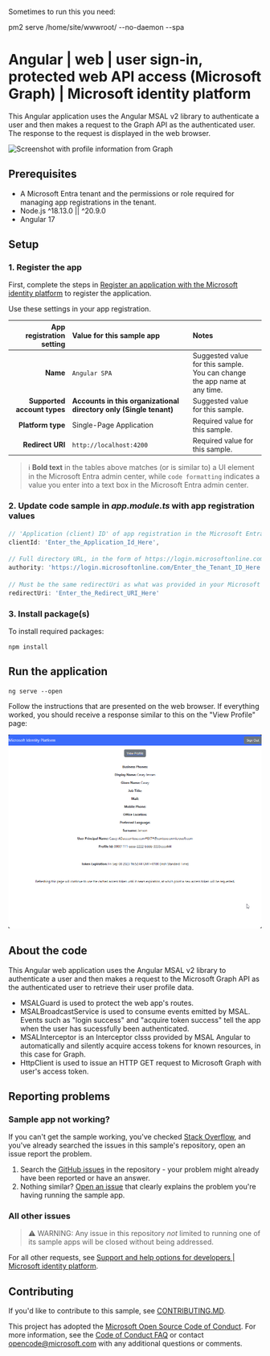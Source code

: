 <!-- Keeping yaml frontmatter commented out for now
---
# Metadata required by https://learn.microsoft.com/samples/browse/
# Metadata properties: https://review.learn.microsoft.com/help/contribute/samples/process/onboarding?branch=main#add-metadata-to-readme
languages:
- Javascript
page_type: sample
name: "Angular Single Page Application (SPA) that accesses Graph"
description: "This Angular Single Page Application (SPA) accesses a protected route and makes a call to the Graph API as the user."
products:
- azure
- azure-active-directory
- ms-graph
- microsoft-identity-platform
urlFragment: ms-identity-docs-javascript-angular-spa
---
-->
<!-- SAMPLE ID: DOCS-CODE-022 -->

Sometimes to run this you need: 

pm2 serve /home/site/wwwroot/ --no-daemon --spa
# Angular | web | user sign-in, protected web API access (Microsoft Graph) | Microsoft identity platform

<!-- Build badges here
![Build passing.](https://img.shields.io/badge/build-passing-brightgreen.svg) ![Code coverage.](https://img.shields.io/badge/coverage-100%25-brightgreen.svg) ![License.](https://img.shields.io/badge/license-MIT-green.svg)
-->

This Angular application uses the Angular MSAL v2 library to authenticate a user and then makes a request to the Graph API as the authenticated user. The response to the request is displayed in the web browser.

![Screenshot with profile information from Graph](./profile.png)

## Prerequisites

- A Microsoft Entra tenant and the permissions or role required for managing app registrations in the tenant.
- Node.js ^18.13.0 || ^20.9.0
- Angular 17

## Setup

### 1. Register the app

First, complete the steps in [Register an application with the Microsoft identity platform](https://learn.microsoft.com/azure/active-directory/develop/quickstart-register-app) to register the application.

Use these settings in your app registration.

| App registration <br/> setting    | Value for this sample app                                                    | Notes                                                                                              |
|---------------------------------:|:-----------------------------------------------------------------------------|:---------------------------------------------------------------------------------------------------|
| **Name**                          | `Angular SPA`                                                                | Suggested value for this sample. <br/> You can change the app name at any time.                    |
| **Supported account types**       | **Accounts in this organizational directory only (Single tenant)**           | Suggested value for this sample.                                                                   |
| **Platform type**                 | Single-Page Application                                                      | Required value for this sample.                                                 |
| **Redirect URI**                  | `http://localhost:4200`                                                      | Required value for this sample.                                                                    |

> :information_source: **Bold text** in the tables above matches (or is similar to) a UI element in the Microsoft Entra admin center, while `code formatting` indicates a value you enter into a text box in the Microsoft Entra admin center.

### 2. Update code sample in _app.module.ts_ with app registration values

```javascript
// 'Application (client) ID' of app registration in the Microsoft Entra admin center - this value is a GUID
clientId: 'Enter_the_Application_Id_Here',
    
// Full directory URL, in the form of https://login.microsoftonline.com/<tenant>
authority: 'https://login.microsoftonline.com/Enter_the_Tenant_ID_Here',

// Must be the same redirectUri as what was provided in your Microsoft Entra app registration.
redirectUri: 'Enter_the_Redirect_URI_Here'
```

### 3. Install package(s)

To install required packages:

```console
npm install
```

## Run the application

```console
ng serve --open
```

Follow the instructions that are presented on the web browser. If everything worked, you should receive a response similar to this on the "View Profile" page:

![Screenshot with profile information from Graph](./readme-files/angular-spa-sign-in.png)

## About the code

This Angular web application uses the Angular MSAL v2 library to authenticate a user and then makes a request to the Microsoft Graph API as the authenticated user to retrieve their user profile data.
- MSALGuard is used to protect the web app's routes.
- MSALBroadcastService is used to consume events emitted by MSAL.  Events such as "login success" and "acquire token success" tell the app when the user has sucessfully been authenticated.
- MSALInterceptor is an Interceptor clsss provided by MSAL Angular to automatically and silently acquire access tokens for known resources, in this case for Graph.
- HttpClient is used to issue an HTTP GET request to Microsoft Graph with user's access token.

## Reporting problems

### Sample app not working?

If you can't get the sample working, you've checked [Stack Overflow](http://stackoverflow.com/questions/tagged/msal), and you've already searched the issues in this sample's repository, open an issue report the problem.

1. Search the [GitHub issues](../../issues) in the repository - your problem might already have been reported or have an answer.
1. Nothing similar? [Open an issue](../../issues/new) that clearly explains the problem you're having running the sample app.

### All other issues

> :warning: WARNING: Any issue in this repository _not_ limited to running one of its sample apps will be closed without being addressed.

For all other requests, see [Support and help options for developers | Microsoft identity platform](https://learn.microsoft.com/azure/active-directory/develop/developer-support-help-options).

## Contributing

If you'd like to contribute to this sample, see [CONTRIBUTING.MD](/CONTRIBUTING.md).

This project has adopted the [Microsoft Open Source Code of Conduct](https://opensource.microsoft.com/codeofconduct/). For more information, see the [Code of Conduct FAQ](https://opensource.microsoft.com/codeofconduct/faq/) or contact [opencode@microsoft.com](mailto:opencode@microsoft.com) with any additional questions or comments.
